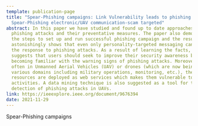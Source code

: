 ```yaml
---
template: publication-page
title: "Spear-Phishing campaigns: Link Vulnerability leads to phishing attacks,
  Spear-Phishing electronic/UAV communication-scam targeted"
abstract: In this paper we have studied and found up to date approaches to spear
  phishing attacks and their preventative measures. The paper also demonstrates
  the steps to set up and run successful phishing campaign and the results
  astonishingly shows that even only personality-targeted messaging can alter
  the response to phishing attacks. As a result of learning the facts, the paper
  suggests that users should seek to improve their security awareness by
  becoming familiar with the warning signs of phishing attacks. Moreover, more
  often in Unmanned Aerial Vehicles (UAV) or drones (which are now being used in
  various domains including military operations, monitoring, etc.), the
  resources are deployed as web services which makes them vulnerable to phishing
  activities. A data mining technique is also suggested as a tool for the
  detection of phishing attacks in UAVs.
link: https://ieeexplore.ieee.org/document/9676394
date: 2021-11-29
---
```

Spear-Phishing campaigns
